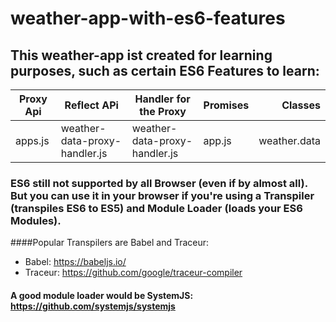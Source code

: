 # weather-app-with-es6-features
## This weather-app ist created for learning purposes, such as certain ES6 Features to learn: 
| Proxy Api    | Reflect APi      |   Handler for the Proxy   | Promises    | Classes   |
|-----------|-----------|-----------|-----------|-----------:| 
| apps.js  | weather-data-proxy-handler.js      |   weather-data-proxy-handler.js    | app.js    | weather.data|

### ES6 still not supported by all Browser (even if by almost all). But you can use it in your browser if you're using a Transpiler (transpiles ES6 to ES5) and Module Loader (loads your ES6 Modules).

####Popular Transpilers are Babel and Traceur:

- Babel: https://babeljs.io/
- Traceur: https://github.com/google/traceur-compiler
#### A good module loader would be SystemJS: https://github.com/systemjs/systemjs


